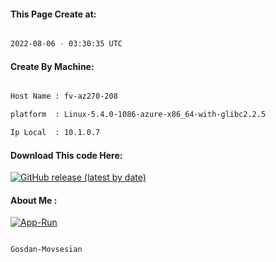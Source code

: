 
   
#### This Page Create at:

```bash

2022-08-06 - 03:30:35 UTC

```

#### Create By Machine:

```bash

Host Name : fv-az270-208

platform  : Linux-5.4.0-1086-azure-x86_64-with-glibc2.2.5

Ip Local  : 10.1.0.7

```
#### Download This code Here:

[![GitHub release (latest by date)](https://img.shields.io/github/v/release/Gosdan-Movsesian/Gosdan?style=for-the-badge&label=Download)](https://github.com/Gosdan-Movsesian/Gosdan/releases) 

</p> 

#### About Me :

[![App-Run](https://github.com/Gosdan-Movsesian/Gosdan/actions/workflows/App-Run.yml/badge.svg)](https://github.com/Gosdan-Movsesian/Gosdan/actions/workflows/App-Run.yml)

```bash

Gosdan-Movsesian

```

